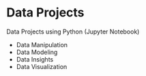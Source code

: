 # Data Projects
Data Projects using Python (Jupyter Notebook)
  - Data Manipulation
  - Data Modeling 
  - Data Insights
  - Data Visualization
